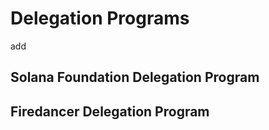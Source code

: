 # Delegation Programs

add

## Solana Foundation Delegation Program

## Firedancer Delegation Program
